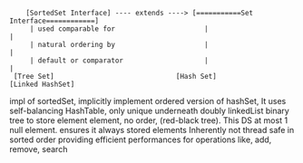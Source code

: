         [SortedSet Interface] ---- extends ----> [===========Set Interface============]
         | used comparable for                      |                         |
         | natural ordering by                      |                         |
         | default or comparator                    |                         |
     [Tree Set]                              [Hash Set]                [Linked HashSet]
impl of sortedSet,                     implicitly implement         ordered version of hashSet,
It uses self-balancing               HashTable, only unique       underneath doubly linkedList
binary tree to store element         element, no order,
(red-black tree). This DS            at most 1 null element.
ensures it always stored elements    Inherently not thread safe
in sorted order providing
efficient performances for
operations like, add, remove,
search